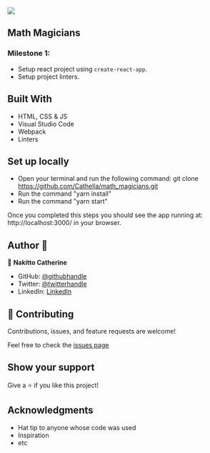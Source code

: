 ![](https://img.shields.io/badge/Microverse-blueviolet)

## Math Magicians

### Milestone 1:
- Setup react project using `create-react-app`.
- Setup project linters.

## Built With

- HTML, CSS & JS
- Visual Studio Code
- Webpack
- Linters

## Set up locally

- Open your terminal and run the following command: git clone https://github.com/Cathella/math_magicians.git
- Run the command "yarn install"
- Run the command "yarn start"

Once you completed this steps you should see the app running at: http://localhost:3000/ in your browser.

## Author 👤

👤 **Nakitto Catherine**

- GitHub: [@githubhandle](https://github.com/Cathella)
- Twitter: [@twitterhandle](https://twitter.com/cathella9)
- LinkedIn: [LinkedIn](https://www.linkedin.com/in/nakitto-catherine-2020/)

## 🤝 Contributing

Contributions, issues, and feature requests are welcome!

Feel free to check the [issues page](https://github.com/Cathella/math_magicians/issues)

## Show your support

Give a ⭐️ if you like this project!

## Acknowledgments

- Hat tip to anyone whose code was used
- Inspiration
- etc